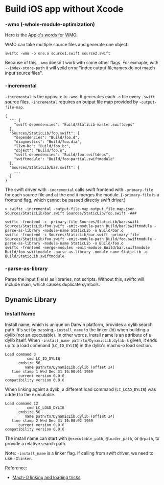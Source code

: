 # Build iOS app without Xcode

### -wmo (-whole-module-optimization)
Here is the [Apple's words for WMO]( https://github.com/apple/swift/blob/master/docs/OptimizationTips.rst#whole-module-optimizations-wmo).

WMO can take multiple source files and generate one object.

`swiftc -wmo -o one.o source1.swift source2.swift`

Because of this, `-wmo` doesn't work with some other flags. For exmaple, with `--index-store-path` it will yeild error "index output filenames do not match input source files".

### -incremental
`-incremental` is the opposite to `-wmo`. It generates each `.o` file every `.swift` source files. `-incremental` requires an output file map provided by `-output-file-map`.
```
{
  "": {
    "swift-dependencies": "Build/StatiLib-master.swiftdeps"
  },
  "Sources/StaticLib/foo.swift": {
    "dependencies": "Build/foo.d",
    "diagnostics": "Build/foo.dia",
    "llvm-bc": "Build/foo.bc",
    "object": "Build/foo.o",
    "swift-dependencies": "Build/foo.swiftdeps",
    "swiftmodule": "Build/foo~partial.swiftmodule"
  },
  "Sources/StaticLib/bar.swift": {
    ...
  }
}
```

The swift driver with `-incremental` calls swift frontend with `-primary-file` for each source file and at the end it merges the module. (`-primary-file` is a frontend flag, which cannot be passed directly swift driver.)
```
> swiftc -incremental -output-file-map output_file_map.json Sources/StaticLib/bar.swift Sources/StaticLib/foo.swift -###

swiftc -frontend -c -primary-file Sources/StaticLib/bar.swift Sources/StaticLib/foo.swift -emit-module-path Build/bar.swiftmodule -parse-as-library -module-name StaticLib -o Build/bar.o
swiftc -frontend -c Sources/StaticLib/bar.swift -primary-file Sources/StaticLib/foo.swift -emit-module-path Build/foo.swiftmodule -parse-as-library -module-name StaticLib -o Build/foo.o
swiftc -frontend -merge-modules -emit-module Build/bar.swiftmodule Build/foo.swiftmodule -parse-as-library -module-name StaticLib -o Build/StaticLib.swiftmodule
```

### -parse-as-library
Parse the input file(s) as libraries, not scripts. Without this, swiftc will include main, which causes duplicate symbols.

## Dynamic Library
### Install Name
Install name, which is unique on Darwin platform, provides a dylib search path. It's set by passing `-install_name` to the linker (ld) when building a dylib (not an executable). In other words, install name is an attribute of a dylib itself.
When `-install_name path/to/DynamicLib.dylib` is given, it ends up to a load command (`LC_ID_DYLIB`) in the dylib's macho-o load section.
```
Load command 3
          cmd LC_ID_DYLIB
      cmdsize 56
         name path/to/DynamicLib.dylib (offset 24)
   time stamp 1 Wed Dec 31 16:00:01 1969
      current version 0.0.0
compatibility version 0.0.0
```

When linking againt a dylib, a different load command (`LC_LOAD_DYLIB`) was added to the executable.
```
Load command 12
          cmd LC_LOAD_DYLIB
      cmdsize 56
         name path/to/DynamicLib.dylib (offset 24)
   time stamp 2 Wed Dec 31 16:00:02 1969
      current version 0.0.0
compatibility version 0.0.0
```

The install name can start with `@executable_path`, `@loader_path`, or `@rpath`, to provide a relative search path.

Note: `-install_name` is a linker flag. If calling from swift driver, we need to use `-Xlinker`.

Reference:
- [Mach-O linking and loading tricks](http://blog.darlinghq.org/2018/07/mach-o-linking-and-loading-tricks.html)
